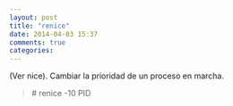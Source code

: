 ```yaml
---
layout: post
title: "renice"
date: 2014-04-03 15:37
comments: true
categories: 
---
```

(Ver nice). Cambiar la prioridad de un proceso en marcha.

>\# renice -10 PID

